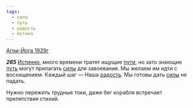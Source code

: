 ```yaml
---
tags:
  - сила
  - путь
  - радость
  - истина
---
```


[Агни-Йога 1929г](https://127.0.0.1:4002/agni/1929)

___285___
[Истинно](../../../tags/#истина), много времени тратят ищущие [пути](../../../tags/#[путь](../../../tags/#путь)), но зато знающие [путь](../../../tags/#путь) могут прилагать [силы](../../../tags/#сила) для завоевания. Мы желаем им идти с восхищением. Каждый шаг — Наша [радость](../../../tags/#радость). Мы готовы дать [силы](../../../tags/#сила) не падать.   

Нужно пережить трудные токи, даже бег корабля встречает препятствия стихий.